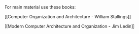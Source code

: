 For main material use these books:

[[Computer Organization and Architecture - William Stallings]]

[[Modern Computer Architecture and Organization - Jim Ledin]]


